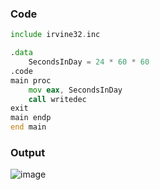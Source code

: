### Code
```asm
include irvine32.inc

.data
	SecondsInDay = 24 * 60 * 60
.code
main proc
	mov eax, SecondsInDay
	call writedec
exit
main endp
end main
```
### Output
![image](https://github.com/user-attachments/assets/c63508b9-36fe-4238-8746-cca4bdaddf65)
